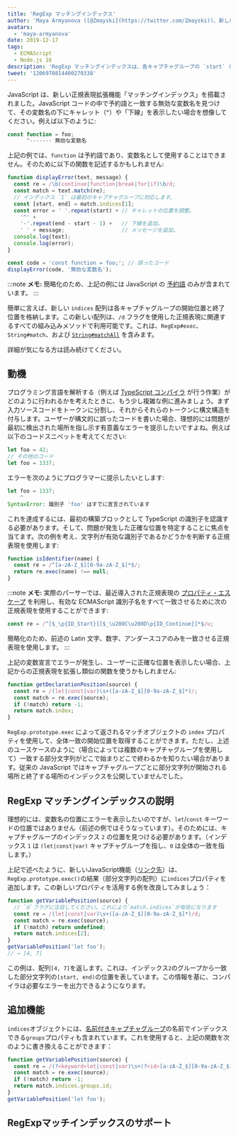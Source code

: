 ```yaml
---
title: 'RegExp マッチングインデックス'
author: 'Maya Armyanova ([@Zmayski](https://twitter.com/Zmayski))、新しい機能を定期的に表現する'
avatars:
  - 'maya-armyanova'
date: 2019-12-17
tags:
  - ECMAScript
  - Node.js 16
description: 'RegExp マッチングインデックスは、各キャプチャグループの `start` と `end` のインデックスを提供します。'
tweet: '1206970814400270338'
---
```

JavaScript は、新しい正規表現拡張機能「マッチングインデックス」を搭載されました。JavaScript コードの中で予約語と一致する無効な変数名を見つけて、その変数名の下にキャレット（^）や「下線」を表示したい場合を想像してください。例えば以下のように:

<!--truncate-->
```js
const function = foo;
      ^------- 無効な変数名
```

上記の例では、`function` は予約語であり、変数名として使用することはできません。そのために以下の関数を記述するかもしれません:

```js
function displayError(text, message) {
  const re = /\b(continue|function|break|for|if)\b/d;
  const match = text.match(re);
  // インデックス `1` は最初のキャプチャグループに対応します。
  const [start, end] = match.indices[1];
  const error = ' '.repeat(start) + // キャレットの位置を調整。
    '^' +
    '-'.repeat(end - start - 1) +   // 下線を追加。
    ' ' + message;                  // メッセージを追加。
  console.log(text);
  console.log(error);
}

const code = 'const function = foo;'; // 誤ったコード
displayError(code, '無効な変数名');
```

:::note
**メモ:** 簡略化のため、上記の例には JavaScript の [予約語](https://mathiasbynens.be/notes/reserved-keywords) のみが含まれています。
:::

簡単に言えば、新しい `indices` 配列は各キャプチャグループの開始位置と終了位置を格納します。この新しい配列は、`/d` フラグを使用した正規表現に関連するすべての組み込みメソッドで利用可能です。これは、`RegExp#exec`、`String#match`、および [`String#matchAll`](https://v8.dev/features/string-matchall) を含みます。

詳細が気になる方は読み続けてください。

## 動機

プログラミング言語を解析する（例えば [TypeScript コンパイラ](https://github.com/microsoft/TypeScript/tree/master/src/compiler) が行う作業）がどのように行われるかを考えたときに、もう少し複雑な例に進みましょう。まず入力ソースコードをトークンに分割し、それからそれらのトークンに構文構造を付与します。ユーザーが構文的に誤ったコードを書いた場合、理想的には問題が最初に検出された場所を指し示す有意義なエラーを提示したいですよね。例えば以下のコードスニペットを考えてください:

```js
let foo = 42;
// その他のコード
let foo = 1337;
```

エラーを次のようにプログラマーに提示したいとします:

```js
let foo = 1337;
    ^
SyntaxError: 識別子 'foo' はすでに宣言されています
```

これを達成するには、最初の構築ブロックとして TypeScript の識別子を認識する必要があります。そして、問題が発生した正確な位置を特定することに焦点を当てます。次の例を考え、文字列が有効な識別子であるかどうかを判断する正規表現を使用します:

```js
function isIdentifier(name) {
  const re = /^[a-zA-Z_$][0-9a-zA-Z_$]*$/;
  return re.exec(name) !== null;
}
```

:::note
**メモ:** 実際のパーサーでは、最近導入された正規表現の [プロパティ・エスケープ](https://github.com/tc39/proposal-regexp-unicode-property-escapes#other-examples) を利用し、有効な ECMAScript 識別子名をすべて一致させるために次の正規表現を使用することができます:

```js
const re = /^[$_\p{ID_Start}][$_\u200C\u200D\p{ID_Continue}]*$/u;
```

簡略化のため、前述の Latin 文字、数字、アンダースコアのみを一致させる正規表現を使用します。
:::

上記の変数宣言でエラーが発生し、ユーザーに正確な位置を表示したい場合、上記からの正規表現を拡張し類似の関数を使うかもしれません:

```js
function getDeclarationPosition(source) {
  const re = /(let|const|var)\s+([a-zA-Z_$][0-9a-zA-Z_$]*)/;
  const match = re.exec(source);
  if (!match) return -1;
  return match.index;
}
```

`RegExp.prototype.exec` によって返されるマッチオブジェクトの `index` プロパティを使用して、全体一致の開始位置を取得することができます。ただし、上述のユースケースのように（場合によっては複数のキャプチャグループを使用して）一致する部分文字列がどこで始まりどこで終わるかを知りたい場合があります。従来の JavaScript ではキャプチャグループごとに部分文字列が開始される場所と終了する場所のインデックスを公開していませんでした。

## RegExp マッチングインデックスの説明

理想的には、変数名の位置にエラーを表示したいのですが、`let`/`const` キーワードの位置ではありません（前述の例ではそうなっています）。そのためには、キャプチャグループのインデックス `2` の位置を見つける必要があります。（インデックス `1` は `(let|const|var)` キャプチャグループを指し、`0` は全体の一致を指します。）

上記で述べたように、新しいJavaScript機能（[リンク先](https://github.com/tc39/proposal-regexp-match-indices)）は、`RegExp.prototype.exec()`の結果（部分文字列の配列）に`indices`プロパティを追加します。この新しいプロパティを活用する例を改良してみましょう：

```js
function getVariablePosition(source) {
  // `d`フラグに注目してください。これにより`match.indices`が有効になります
  const re = /(let|const|var)\s+([a-zA-Z_$][0-9a-zA-Z_$]*)/d;
  const match = re.exec(source);
  if (!match) return undefined;
  return match.indices[2];
}
getVariablePosition('let foo');
// → [4, 7]
```

この例は、配列`[4, 7]`を返します。これは、インデックス`2`のグループから一致した部分文字列の`[start, end)`の位置を表しています。この情報を基に、コンパイラは必要なエラーを出力できるようになります。

## 追加機能

`indices`オブジェクトには、[名前付きキャプチャグループ](https://mathiasbynens.be/notes/es-regexp-proposals#named-capture-groups)の名前でインデックスできる`groups`プロパティも含まれています。これを使用すると、上記の関数を次のように書き換えることができます：

```js
function getVariablePosition(source) {
  const re = /(?<keyword>let|const|var)\s+(?<id>[a-zA-Z_$][0-9a-zA-Z_$]*)/d;
  const match = re.exec(source);
  if (!match) return -1;
  return match.indices.groups.id;
}
getVariablePosition('let foo');
```

## RegExpマッチインデックスのサポート

<feature-support chrome="90 https://bugs.chromium.org/p/v8/issues/detail?id=9548"
                 firefox="no https://bugzilla.mozilla.org/show_bug.cgi?id=1519483"
                 safari="no https://bugs.webkit.org/show_bug.cgi?id=202475"
                 nodejs="16"
                 babel="no"></feature-support>
